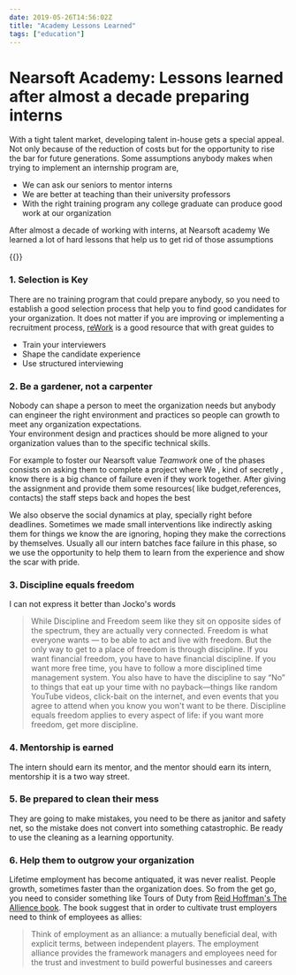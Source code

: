 ```yaml
--- 
date: 2019-05-26T14:56:02Z
title: "Academy Lessons Learned"
tags: ["education"]
---
```



# Nearsoft Academy: Lessons learned after almost a decade preparing interns



With a tight talent market, developing talent in-house gets a special appeal. Not only 
because of the reduction of costs but for the opportunity to rise the bar for future generations. Some assumptions anybody makes when trying to implement an internship program are,

 * We can ask our seniors to mentor interns
 * We are better at teaching than their university professors
 * With the right training program any college graduate can produce good work at our organization

After almost a decade of working with interns, at Nearsoft academy We learned a lot of hard lessons that help us to get rid of those assumptions

{{<slideshare id="bewajPxfqnuRzZ" >}}


### 1. Selection is Key

There are no training program that could prepare anybody, so you need to establish a good selection process that help you to find good candidates for your organization. It does not matter if you are improving or implementing a recruitment process, [reWork](https://rework.withgoogle.com/subjects/hiring/) is a good resource that with great guides to 

* Train your interviewers
* Shape the candidate experience
* Use structured interviewing

### 2. Be a gardener, not a carpenter

Nobody can shape a person to meet the organization needs but anybody can engineer the right 
environment and practices so people can growth to meet any organization expectations.  
Your environment design and practices should be more aligned to your organization values than to 
the specific technical skills. 

For example to foster our Nearsoft value *Teamwork*  one of the phases consists on asking them 
to complete a project where We , kind of secretly , know there is a big chance of failure even 
if they work together.  After giving the assignment and provide them  some resources( like budget,references, contacts) the staff steps back and hopes the best

We also observe the social dynamics at play, specially right before deadlines. Sometimes we made 
small interventions like indirectly asking them for things we know the are ignoring, hoping they 
make the corrections by themselves.  Usually all our intern batches face failure in this phase, so we use the opportunity to help them to learn from the experience and show the scar with pride.

### 3. Discipline equals freedom

I can not express it better than Jocko's words

 > While Discipline and Freedom seem like they sit on opposite sides of the spectrum, 
 > they are  actually very connected. Freedom is what everyone wants — to be able to act 
 > and live with freedom. But the only way to get to a place of freedom is through discipline. 
 > If you want financial freedom, you have to have financial discipline. If you want more free 
 > time, you have to follow a more disciplined time management system. You also have to have the 
 > discipline to say “No” to things that eat up your time with no payback—things like random 
 > YouTube videos, click-bait on the internet, and even events that you agree to attend when you 
 > know you won't want to be there. Discipline equals freedom applies to every aspect of life: 
 > if you want more freedom, get more discipline.

### 4. Mentorship is earned

The intern should earn its mentor, and the mentor should earn its intern, mentorship it is a two 
way street. 


### 5. Be prepared to clean their mess

They are going to make mistakes, you need to be there as janitor and safety net, so the mistake does not convert into something catastrophic. Be ready to use the cleaning as a learning opportunity.    

### 6. Help them to outgrow your organization

Lifetime employment has become antiquated, it was never realist. People growth, sometimes faster 
than the organization does. So from the get go, you need to consider something like Tours of Duty from [Reid Hoffman's The Allience book](http://www.theallianceframework.com/). The book suggest that in order to cultivate trust employers need to think of employees as allies:

> Think of employment as an alliance: a mutually beneficial deal, with explicit terms, between 
> independent players. The employment alliance provides the framework managers and employees 
> need for the trust and investment to build powerful businesses and careers
